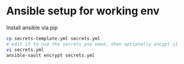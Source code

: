 # Ansible setup for working env

Install ansible via pip

```bash
cp secrets-template.yml secrets.yml
# edit it to use the secrets you need, then optionally encypt it
vi secrets.yml
ansible-vault encrypt secrets.yml
```
